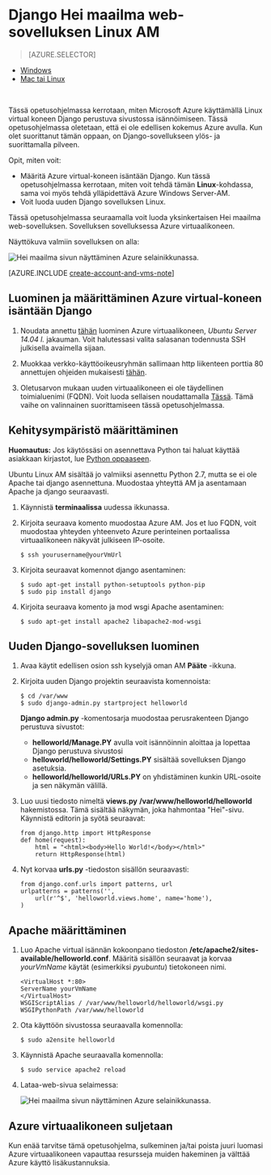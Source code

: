<properties 
    pageTitle="Python web app, jossa Django Linux | Microsoft Azure" 
    description="Opettele isännöidä käyttämällä Linux virtual koneen Azure-Django-pohjainen web-sovelluksen." 
    services="virtual-machines-linux" 
    documentationCenter="python" 
    authors="huguesv" 
    manager="wpickett" 
    editor=""
    tags="azure-resource-manager"/>

<tags 
    ms.service="virtual-machines-linux" 
    ms.workload="web" 
    ms.tgt_pltfrm="vm-linux" 
    ms.devlang="python" 
    ms.topic="article" 
    ms.date="11/17/2015" 
    ms.author="huvalo"/>
    
# <a name="django-hello-world-web-application-on-a-linux-vm"></a>Django Hei maailma web-sovelluksen Linux AM

> [AZURE.SELECTOR]
- [Windows](virtual-machines-windows-classic-python-django-web-app.md)
- [Mac tai Linux](virtual-machines-linux-python-django-web-app.md)

<br>

Tässä opetusohjelmassa kerrotaan, miten Microsoft Azure käyttämällä Linux virtual koneen Django perustuva sivustossa isännöimiseen. Tässä opetusohjelmassa oletetaan, että ei ole edellisen kokemus Azure avulla. Kun olet suorittanut tämän oppaan, on Django-sovellukseen ylös- ja suorittamalla pilveen.

Opit, miten voit:

* Määritä Azure virtual-koneen isäntään Django. Kun tässä opetusohjelmassa kerrotaan, miten voit tehdä tämän **Linux**-kohdassa, sama voi myös tehdä ylläpidettävä Azure Windows Server-AM. 
* Voit luoda uuden Django sovelluksen Linux.

Tässä opetusohjelmassa seuraamalla voit luoda yksinkertaisen Hei maailma web-sovelluksen. Sovelluksen sovelluksessa Azure virtuaalikoneen.

Näyttökuva valmiin sovelluksen on alla:

![Hei maailma sivun näyttäminen Azure selainikkunassa.](./media/virtual-machines-linux-python-django-web-app/mac-linux-django-helloworld-browser.png)

[AZURE.INCLUDE [create-account-and-vms-note](../../includes/create-account-and-vms-note.md)]

## <a name="creating-and-configuring-an-azure-virtual-machine-to-host-django"></a>Luominen ja määrittäminen Azure virtual-koneen isäntään Django

1. Noudata annettu [tähän](virtual-machines-linux-quick-create-portal.md) luominen Azure virtuaalikoneen, *Ubuntu Server 14.04 l.* jakauman.  Voit halutessasi valita salasanan todennusta SSH julkisella avaimella sijaan.

1. Muokkaa verkko-käyttöoikeusryhmän sallimaan http liikenteen porttia 80 annettujen ohjeiden mukaisesti [tähän](../virtual-network/virtual-networks-create-nsg-arm-pportal.md).

1. Oletusarvon mukaan uuden virtuaalikoneen ei ole täydellinen toimialuenimi (FQDN).  Voit luoda sellaisen noudattamalla [Tässä](virtual-machines-linux-portal-create-fqdn.md).  Tämä vaihe on valinnainen suorittamiseen tässä opetusohjelmassa.

## <a id="setup"> </a>Kehitysympäristö määrittäminen

**Huomautus:** Jos käytössäsi on asennettava Python tai haluat käyttää asiakkaan kirjastot, lue [Python oppaaseen](../python-how-to-install.md).

Ubuntu Linux AM sisältää jo valmiiksi asennettu Python 2.7, mutta se ei ole Apache tai django asennettuna.  Muodostaa yhteyttä AM ja asentamaan Apache ja django seuraavasti.

1.  Käynnistä **terminaalissa** uudessa ikkunassa.
    
1.  Kirjoita seuraava komento muodostaa Azure AM.  Jos et luo FQDN, voit muodostaa yhteyden yhteenveto Azure perinteinen portaalissa virtuaalikoneen näkyvät julkiseen IP-osoite.

        $ ssh yourusername@yourVmUrl

1.  Kirjoita seuraavat komennot django asentaminen:

        $ sudo apt-get install python-setuptools python-pip
        $ sudo pip install django

1.  Kirjoita seuraava komento ja mod wsgi Apache asentaminen:

        $ sudo apt-get install apache2 libapache2-mod-wsgi


## <a name="creating-a-new-django-application"></a>Uuden Django-sovelluksen luominen

1.  Avaa käytit edellisen osion ssh kyselyjä oman AM **Pääte** -ikkuna.
    
1.  Kirjoita uuden Django projektin seuraavista komennoista:

        $ cd /var/www
        $ sudo django-admin.py startproject helloworld

    **Django admin.py** -komentosarja muodostaa perusrakenteen Django perustuva sivustot:
    -   **helloworld/Manage.PY** avulla voit isännöinnin aloittaa ja lopettaa Django perustuva sivustosi
    -   **helloworld/helloworld/Settings.PY** sisältää sovelluksen Django asetuksia.
    -   **helloworld/helloworld/URLs.PY** on yhdistäminen kunkin URL-osoite ja sen näkymän välillä.

1.  Luo uusi tiedosto nimeltä **views.py** **/var/www/helloworld/helloworld** hakemistossa. Tämä sisältää näkymän, joka hahmontaa "Hei"-sivu. Käynnistä editorin ja syötä seuraavat:
        
        from django.http import HttpResponse
        def home(request):
            html = "<html><body>Hello World!</body></html>"
            return HttpResponse(html)

1.  Nyt korvaa **urls.py** -tiedoston sisällön seuraavasti:

        from django.conf.urls import patterns, url
        urlpatterns = patterns('',
            url(r'^$', 'helloworld.views.home', name='home'),
        )


## <a name="setting-up-apache"></a>Apache määrittäminen

1.  Luo Apache virtual isännän kokoonpano tiedoston **/etc/apache2/sites-available/helloworld.conf**. Määritä sisällön seuraavat ja korvaa *yourVmName* käytät (esimerkiksi *pyubuntu*) tietokoneen nimi.

        <VirtualHost *:80>
        ServerName yourVmName
        </VirtualHost>
        WSGIScriptAlias / /var/www/helloworld/helloworld/wsgi.py
        WSGIPythonPath /var/www/helloworld

1.  Ota käyttöön sivustossa seuraavalla komennolla:

        $ sudo a2ensite helloworld

1.  Käynnistä Apache seuraavalla komennolla:

        $ sudo service apache2 reload

1.  Lataa-web-sivua selaimessa:

    ![Hei maailma sivun näyttäminen Azure selainikkunassa.](./media/virtual-machines-linux-python-django-web-app/mac-linux-django-helloworld-browser.png)


## <a name="shutting-down-your-azure-virtual-machine"></a>Azure virtuaalikoneen suljetaan

Kun enää tarvitse tämä opetusohjelma, sulkeminen ja/tai poista juuri luomasi Azure virtuaalikoneen vapauttaa resursseja muiden hakeminen ja välttää Azure käyttö lisäkustannuksia.
